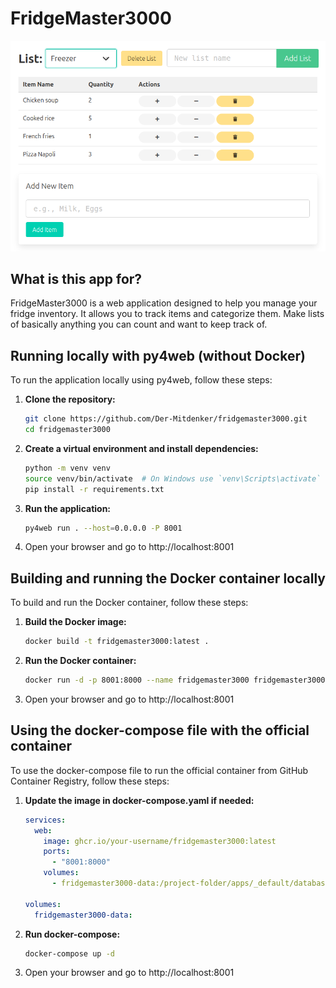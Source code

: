 # FridgeMaster3000

![Screenshot](_default/doc/screenshot_fridgemaster3000.png)

## What is this app for?

FridgeMaster3000 is a web application designed to help you manage your fridge inventory. It allows you to track items and categorize them. Make lists of basically anything you can count and want to keep track of. 

## Running locally with py4web (without Docker)

To run the application locally using py4web, follow these steps:

1. **Clone the repository:**
   ```sh
   git clone https://github.com/Der-Mitdenker/fridgemaster3000.git
   cd fridgemaster3000
   ```

2. **Create a virtual environment and install dependencies:**
   ```sh
   python -m venv venv
   source venv/bin/activate  # On Windows use `venv\Scripts\activate`
   pip install -r requirements.txt
   ```

3. **Run the application:**
   ```sh
   py4web run . --host=0.0.0.0 -P 8001
   ```

4. Open your browser and go to http://localhost:8001

## Building and running the Docker container locally

To build and run the Docker container, follow these steps:

1. **Build the Docker image:**
   ```sh
   docker build -t fridgemaster3000:latest .
   ```

2. **Run the Docker container:**
   ```sh
   docker run -d -p 8001:8000 --name fridgemaster3000 fridgemaster3000:latest
   ```

3. Open your browser and go to http://localhost:8001

## Using the docker-compose file with the official container

To use the docker-compose file to run the official container from GitHub Container Registry, follow these steps:

1. **Update the image in docker-compose.yaml if needed:**
   ```yaml
   services:
     web:
       image: ghcr.io/your-username/fridgemaster3000:latest
       ports:
         - "8001:8000"
       volumes:
         - fridgemaster3000-data:/project-folder/apps/_default/databases

   volumes:
     fridgemaster3000-data:
   ```

2. **Run docker-compose:**
   ```sh
   docker-compose up -d
   ```

3. Open your browser and go to http://localhost:8001
